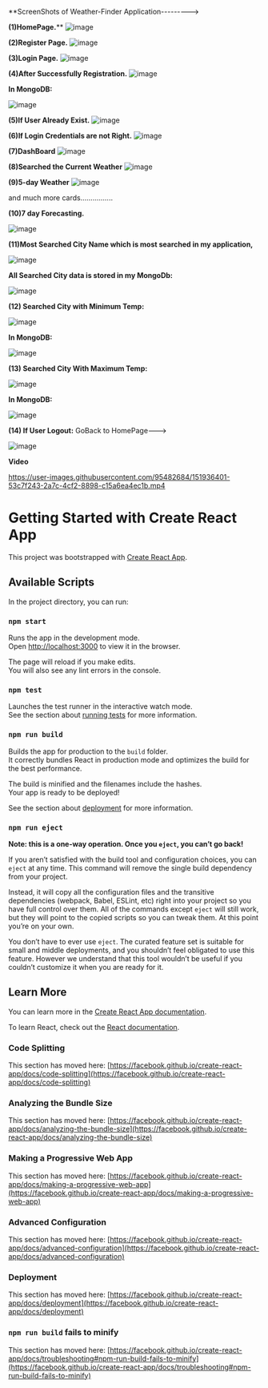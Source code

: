 **ScreenShots of Weather-Finder Application--------->

**(1)HomePage.****
![image](https://user-images.githubusercontent.com/95482684/151920197-23f68cb2-bf73-4ee1-ada0-56cf37176c5b.png)

**(2)Register Page.**
![image](https://user-images.githubusercontent.com/95482684/151920309-c08afca5-c010-4edd-90fa-583d0d2ec7ae.png)

**(3)Login Page.**
![image](https://user-images.githubusercontent.com/95482684/151920357-fa7ffecb-b3d9-422f-91fa-2a57acebd382.png)

**(4)After Successfully Registration.**
![image](https://user-images.githubusercontent.com/95482684/151920472-64125397-bfb9-4cab-ada0-e2b64c197217.png)

**In MongoDB:**

![image](https://user-images.githubusercontent.com/95482684/151921890-427a7374-c671-421a-963c-f301b0907d1d.png)


**(5)If User Already Exist.**
![image](https://user-images.githubusercontent.com/95482684/151920577-b368214a-6a69-4c88-abe7-f80cf042234a.png)

**(6)If Login Credentials are not Right.**
![image](https://user-images.githubusercontent.com/95482684/151920679-d15ae591-cacb-4031-b14c-aa27e8e088e8.png)

**(7)DashBoard**
![image](https://user-images.githubusercontent.com/95482684/151920726-4dbdf6d3-9850-4be9-b770-11f9bcee9ade.png)

**(8)Searched the Current Weather**
![image](https://user-images.githubusercontent.com/95482684/151920850-f1e39b0b-6e82-4681-bc95-ac252f01994d.png)

**(9)5-day Weather** 
![image](https://user-images.githubusercontent.com/95482684/151920925-1b96feef-00b7-4a97-9ca3-7cfe3fc2e28c.png)

and much more cards................

**(10)7 day Forecasting.**

![image](https://user-images.githubusercontent.com/95482684/151921190-9decdc54-3050-484b-9e12-1cfc76429e3d.png)


**(11)Most Searched City Name which is most searched in my application,**

![image](https://user-images.githubusercontent.com/95482684/151921312-62f16fc4-a245-4e2a-9023-619574698005.png)

**All Searched City data is stored in my MongoDb:**

![image](https://user-images.githubusercontent.com/95482684/151921487-21d4340c-81d1-4751-93d9-7ef19cf8351f.png)

**(12) Searched City with Minimum Temp:**

![image](https://user-images.githubusercontent.com/95482684/151921547-90f5ac9e-65c9-4524-9c23-abc3d3f0ed0a.png)

**In MongoDB:**

![image](https://user-images.githubusercontent.com/95482684/151921593-0dc21dee-a92b-437c-b63a-5f4f017715c4.png)

**(13) Searched City With Maximum Temp:**

![image](https://user-images.githubusercontent.com/95482684/151921652-bfff2098-da75-49b7-aca1-ddf290ec76f8.png)

**In MongoDB:**

![image](https://user-images.githubusercontent.com/95482684/151921710-e3493978-d111-48eb-a7f6-277fc4859878.png)

**(14) If User Logout:**
GoBack to HomePage--->

![image](https://user-images.githubusercontent.com/95482684/151921823-75ac753b-096f-4c66-9e78-f19c30801217.png)




**Video**


https://user-images.githubusercontent.com/95482684/151936401-53c7f243-2a7c-4cf2-8898-c15a6ea4ec1b.mp4







# Getting Started with Create React App

This project was bootstrapped with [Create React App](https://github.com/facebook/create-react-app).

## Available Scripts

In the project directory, you can run:

### `npm start`

Runs the app in the development mode.\
Open [http://localhost:3000](http://localhost:3000) to view it in the browser.

The page will reload if you make edits.\
You will also see any lint errors in the console.

### `npm test`

Launches the test runner in the interactive watch mode.\
See the section about [running tests](https://facebook.github.io/create-react-app/docs/running-tests) for more information.

### `npm run build`

Builds the app for production to the `build` folder.\
It correctly bundles React in production mode and optimizes the build for the best performance.

The build is minified and the filenames include the hashes.\
Your app is ready to be deployed!

See the section about [deployment](https://facebook.github.io/create-react-app/docs/deployment) for more information.

### `npm run eject`

**Note: this is a one-way operation. Once you `eject`, you can’t go back!**

If you aren’t satisfied with the build tool and configuration choices, you can `eject` at any time. This command will remove the single build dependency from your project.

Instead, it will copy all the configuration files and the transitive dependencies (webpack, Babel, ESLint, etc) right into your project so you have full control over them. All of the commands except `eject` will still work, but they will point to the copied scripts so you can tweak them. At this point you’re on your own.

You don’t have to ever use `eject`. The curated feature set is suitable for small and middle deployments, and you shouldn’t feel obligated to use this feature. However we understand that this tool wouldn’t be useful if you couldn’t customize it when you are ready for it.

## Learn More

You can learn more in the [Create React App documentation](https://facebook.github.io/create-react-app/docs/getting-started).

To learn React, check out the [React documentation](https://reactjs.org/).

### Code Splitting

This section has moved here: [https://facebook.github.io/create-react-app/docs/code-splitting](https://facebook.github.io/create-react-app/docs/code-splitting)

### Analyzing the Bundle Size

This section has moved here: [https://facebook.github.io/create-react-app/docs/analyzing-the-bundle-size](https://facebook.github.io/create-react-app/docs/analyzing-the-bundle-size)

### Making a Progressive Web App

This section has moved here: [https://facebook.github.io/create-react-app/docs/making-a-progressive-web-app](https://facebook.github.io/create-react-app/docs/making-a-progressive-web-app)

### Advanced Configuration

This section has moved here: [https://facebook.github.io/create-react-app/docs/advanced-configuration](https://facebook.github.io/create-react-app/docs/advanced-configuration)

### Deployment

This section has moved here: [https://facebook.github.io/create-react-app/docs/deployment](https://facebook.github.io/create-react-app/docs/deployment)

### `npm run build` fails to minify

This section has moved here: [https://facebook.github.io/create-react-app/docs/troubleshooting#npm-run-build-fails-to-minify](https://facebook.github.io/create-react-app/docs/troubleshooting#npm-run-build-fails-to-minify)
